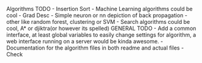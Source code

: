 Algorithms TODO
    - Insertion Sort
    - Machine Learning algorithms could be cool
        - Grad Desc
        - Simple neuron or nn depiction of back propagation 
        - other like random forest, clustering or SVM
    - Search algorithms could be cool, A* or djiktra(or however its spelled)
GENERAL TODO
    - Add a common interface, at least global variables to easily change settings for algorithm, a web interface running on a server would be kinda awesome. 
    - Documentation for the algorithm files in both readme and actual files
    - Check
